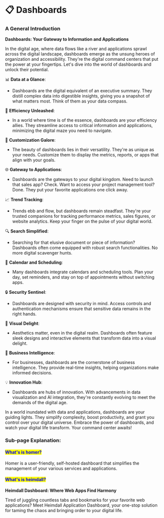 # 📋 Dashboards

### **A General Introduction**

**Dashboards: Your Gateway to Information and Applications**

In the digital age, where data flows like a river and applications sprawl across the digital landscape, dashboards emerge as the unsung heroes of organization and accessibility. They're the digital command centers that put the power at your fingertips. Let's dive into the world of dashboards and unlock their potential.

📊 **Data at a Glance**:

* Dashboards are the digital equivalent of an executive summary. They distill complex data into digestible insights, giving you a snapshot of what matters most. Think of them as your data compass.

🚀 **Efficiency Unleashed**:

* In a world where time is of the essence, dashboards are your efficiency allies. They streamline access to critical information and applications, minimizing the digital maze you need to navigate.

🎯 **Customization Galore**:

* The beauty of dashboards lies in their versatility. They're as unique as your needs. Customize them to display the metrics, reports, or apps that align with your goals.

🌐 **Gateway to Applications**:

* Dashboards are the gateways to your digital kingdom. Need to launch that sales app? Check. Want to access your project management tool? Done. They put your favorite applications one click away.

📈 **Trend Tracking**:

* Trends ebb and flow, but dashboards remain steadfast. They're your trusted companions for tracking performance metrics, sales figures, or website analytics. Keep your finger on the pulse of your digital world.

🔍 **Search Simplified**:

* Searching for that elusive document or piece of information? Dashboards often come equipped with robust search functionalities. No more digital scavenger hunts.

📅 **Calendar and Scheduling**:

* Many dashboards integrate calendars and scheduling tools. Plan your day, set reminders, and stay on top of appointments without switching apps.

🔒 **Security Sentinel**:

* Dashboards are designed with security in mind. Access controls and authentication mechanisms ensure that sensitive data remains in the right hands.

🌈 **Visual Delight**:

* Aesthetics matter, even in the digital realm. Dashboards often feature sleek designs and interactive elements that transform data into a visual delight.

💼 **Business Intelligence**:

* For businesses, dashboards are the cornerstone of business intelligence. They provide real-time insights, helping organizations make informed decisions.

💡 **Innovation Hub**:

* Dashboards are hubs of innovation. With advancements in data visualization and AI integration, they're constantly evolving to meet the demands of the digital age.

In a world inundated with data and applications, dashboards are your guiding lights. They simplify complexity, boost productivity, and grant you control over your digital universe. Embrace the power of dashboards, and watch your digital life transform. Your command center awaits!

### Sub-page Explanation:

#### <mark style="color:blue;">What's is homer?</mark>

Homer is a user-friendly, self-hosted dashboard that simplifies the management of your various services and applications.

#### <mark style="color:blue;">What's is heimdall?</mark>

**Heimdall Dashboard: Where Web Apps Find Harmony**

Tired of juggling countless tabs and bookmarks for your favorite web applications? Meet Heimdall Application Dashboard, your one-stop solution for taming the chaos and bringing order to your digital life.
